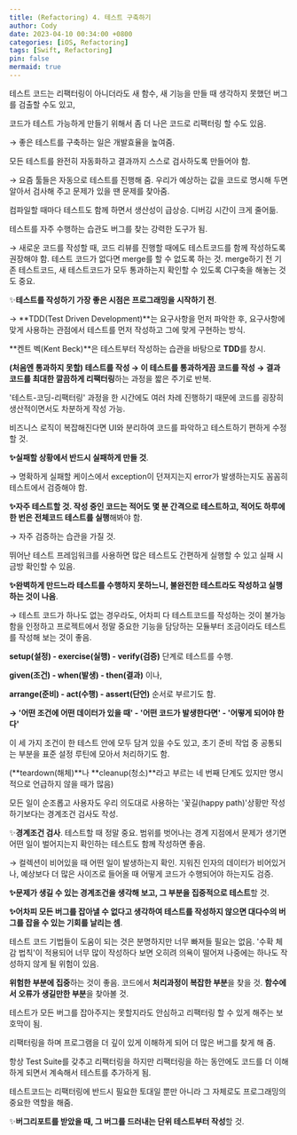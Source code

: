 ```yaml
---
title: (Refactoring) 4. 테스트 구축하기
author: Cody
date: 2023-04-10 00:34:00 +0800
categories: [iOS, Refactoring]
tags: [Swift, Refactoring]
pin: false
mermaid: true
---
```

테스트 코드는 리팩터링이 아니더라도 새 함수, 새 기능을 만들 때 생각하지 못했던 버그를 검출할 수도 있고,

코드가 테스트 가능하게 만들기 위해서 좀 더 나은 코드로 리팩터링 할 수도 있음.

→ 좋은 테스트를 구축하는 일은 개발효율을 높여줌.

모든 테스트를 완전히 자동화하고 결과까지 스스로 검사하도록 만들어야 함.

→ 요즘 툴들은 자동으로 테스트를 진행해 줌. 우리가 예상하는 값을 코드로 명시해 두면 알아서 검사해 주고 문제가 있을 땐 문제를 찾아줌.

컴파일할 때마다 테스트도 함께 하면서 생산성이 급상승. 디버깅 시간이 크게 줄어듦.

테스트를 자주 수행하는 습관도 버그를 찾는 강력한 도구가 됨.

→ 새로운 코드를 작성할 때, 코드 리뷰를 진행할 때에도 테스트코드를 함께 작성하도록 권장해야 함. 테스트 코드가 없다면 merge를 할 수 없도록 하는 것. merge하기 전 기존 테스트코드, 새 테스트코드가 모두 통과하는지 확인할 수 있도록 CI구축을 해놓는 것도 중요.

✨**테스트를 작성하기 가장 좋은 시점은 프로그래밍을 시작하기 전**.

→ **TDD(Test Driven Development)**는 요구사항을 먼저 파악한 후, 요구사항에 맞게 사용하는 관점에서 테스트를 먼저 작성하고 그에 맞게 구현하는 방식.

**켄트 벡(Kent Beck)**은 테스트부터 작성하는 습관을 바탕으로 **TDD**를 창시.

**(처음엔 통과하지 못할) 테스트를 작성 → 이 테스트를 통과하게끔 코드를 작성 → 결과 코드를 최대한 깔끔하게 리팩터링**하는 과정을 짧은 주기로 반복.

'테스트-코딩-리팩터링' 과정을 한 시간에도 여러 차례 진행하기 때문에 코드를 굉장히 생산적이면서도 차분하게 작성 가능.

비즈니스 로직이 복잡해진다면 UI와 분리하여 코드를 파악하고 테스트하기 편하게 수정할 것.

**✨실패할 상황에서 반드시 실패하게 만들 것**.

→ 명확하게 실패할 케이스에서 exception이 던져지는지 error가 발생하는지도 꼼꼼히 테스트에서 검증해야 함.

**✨자주 테스트할 것. 작성 중인 코드는 적어도 몇 분 간격으로 테스트하고, 적어도 하루에 한 번은 전체코드 테스트를 실행**해봐야 함.

→ 자주 검증하는 습관을 가질 것.

뛰어난 테스트 프레임워크를 사용하면 많은 테스트도 간편하게 실행할 수 있고 실패 시 금방 확인할 수 있음.

**✨완벽하게 만드느라 테스트를 수행하지 못하느니, 불완전한 테스트라도 작성하고 실행하는 것이 나음**.

→ 테스트 코드가 하나도 없는 경우라도, 어차피 다 테스트코드를 작성하는 것이 불가능함을 인정하고 프로젝트에서 정말 중요한 기능을 담당하는 모듈부터 조금이라도 테스트를 작성해 보는 것이 좋음.

**setup(설정) - exercise(실행) - verify(검증)** 단계로 테스트를 수행.

**given(조건) - when(발생) - then(결과)** 이나,

**arrange(준비) - act(수행) - assert(단언)** 순서로 부르기도 함.

**→ '어떤 조건에 어떤 데이터가 있을 때' - '어떤 코드가 발생한다면' - '어떻게 되어야 한다'**

이 세 가지 조건이 한 테스트 안에 모두 담겨 있을 수도 있고, 초기 준비 작업 중 공통되는 부분을 표준 설정 루틴에 모아서 처리하기도 함.

(**teardown(해체)**나 **cleanup(청소)**라고 부르는 네 번째 단계도 있지만 명시적으로 언급하지 않을 때가 많음)

모든 일이 순조롭고 사용자도 우리 의도대로 사용하는 '꽃길(happy path)'상황만 작성하기보다는 경계조건 검사도 작성.

✨**경계조건 검사**. 테스트할 때 정말 중요. 범위를 벗어나는 경계 지점에서 문제가 생기면 어떤 일이 벌어지는지 확인하는 테스트도 함께 작성하면 좋음.

→ 컬렉션이 비어있을 때 어떤 일이 발생하는지 확인. 지워진 인자의 데이터가 비어있거나, 예상보다 더 많은 사이즈로 들어올 때 어떻게 코드가 수행되어야 하는지도 검증.

**✨문제가 생길 수 있는 경계조건을 생각해 보고, 그 부분을 집중적으로 테스트**할 것.

**✨어차피 모든 버그를 잡아낼 수 없다고 생각하여 테스트를 작성하지 않으면 대다수의 버그를 잡을 수 있는 기회를 날리는 셈**.

테스트 코드 기법들이 도움이 되는 것은 분명하지만 너무 빠져들 필요는 없음. '수확 체감 법칙'이 적용되어 너무 많이 작성하다 보면 오히려 의욕이 떨어져 나중에는 하나도 작성하지 않게 될 위험이 있음.

**위험한 부분에 집중**하는 것이 좋음. 코드에서 **처리과정이 복잡한 부분**을 찾을 것. **함수에서 오류가 생길만한 부분**을 찾아볼 것.

테스트가 모든 버그를 잡아주지는 못할지라도 안심하고 리팩터링 할 수 있게 해주는 보호막이 됨.

리팩터링을 하며 프로그램을 더 깊이 있게 이해하게 되어 더 많은 버그를 찾게 해 줌.

항상 Test Suite를 갖추고 리팩터링을 하지만 리팩터링을 하는 동안에도 코드를 더 이해하게 되면서 계속해서 테스트를 추가하게 됨.

테스트코드는 리팩터링에 반드시 필요한 토대일 뿐만 아니라 그 자체로도 프로그래밍의 중요한 역할을 해줌.

✨**버그리포트를 받았을 때, 그 버그를 드러내는 단위 테스트부터 작성**할 것.